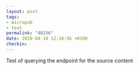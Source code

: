 ```yaml
---
layout: post
tags:
- micropub
- test
permalink: "40256"
date: 2020-04-18 12:10:56 +0100
checkin:  
---
```


Test of querying the endpoint for the source content